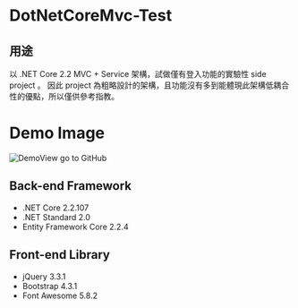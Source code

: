 DotNetCoreMvc-Test
=================

## 用途

以 .NET Core 2.2 MVC + Service 架構，試做僅有登入功能的實驗性 side project 。
因此 project 為粗略設計的架構，且功能沒有多到能體現此架構低耦合性的優點，所以僅供參考指教。

# Demo Image
![DemoView go to GitHub](https://raw.githubusercontent.com/corey924/DotNetCoreMvc-Test/blob/master/dotNetCore.Web/Img/DemoView.jpg)

## Back-end Framework
* .NET Core 2.2.107
* .NET Standard 2.0
* Entity Framework Core 2.2.4

## Front-end Library

* jQuery 3.3.1
* Bootstrap 4.3.1
* Font Awesome 5.8.2
